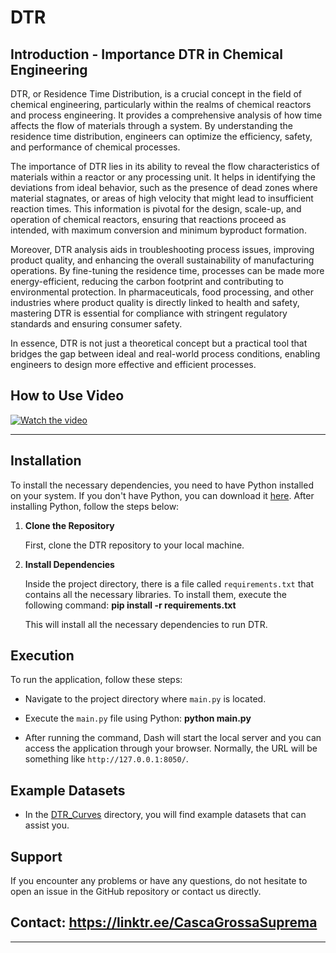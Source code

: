 # DTR

## Introduction - Importance DTR in Chemical Engineering

DTR, or Residence Time Distribution, is a crucial concept in the field of chemical engineering, particularly within the realms of chemical reactors and process engineering. It provides a comprehensive analysis of how time affects the flow of materials through a system. By understanding the residence time distribution, engineers can optimize the efficiency, safety, and performance of chemical processes.

The importance of DTR lies in its ability to reveal the flow characteristics of materials within a reactor or any processing unit. It helps in identifying the deviations from ideal behavior, such as the presence of dead zones where material stagnates, or areas of high velocity that might lead to insufficient reaction times. This information is pivotal for the design, scale-up, and operation of chemical reactors, ensuring that reactions proceed as intended, with maximum conversion and minimum byproduct formation.

Moreover, DTR analysis aids in troubleshooting process issues, improving product quality, and enhancing the overall sustainability of manufacturing operations. By fine-tuning the residence time, processes can be made more energy-efficient, reducing the carbon footprint and contributing to environmental protection. In pharmaceuticals, food processing, and other industries where product quality is directly linked to health and safety, mastering DTR is essential for compliance with stringent regulatory standards and ensuring consumer safety.

In essence, DTR is not just a theoretical concept but a practical tool that bridges the gap between ideal and real-world process conditions, enabling engineers to design more effective and efficient processes.

## How to Use Video

[![Watch the video](https://img.youtube.com/vi/2Du8F9FbXGc/0.jpg)](https://youtu.be/2Du8F9FbXGc)

---

## Installation

To install the necessary dependencies, you need to have Python installed on your system. If you don't have Python, you can download it [here](https://www.python.org/downloads/). After installing Python, follow the steps below:

1. **Clone the Repository**

   First, clone the DTR repository to your local machine.

2. **Install Dependencies**

   Inside the project directory, there is a file called `requirements.txt` that contains all the necessary libraries. To install them, execute the following command: **pip install -r requirements.txt**

   This will install all the necessary dependencies to run DTR.

## Execution

To run the application, follow these steps:

* Navigate to the project directory where `main.py` is located.

* Execute the `main.py` file using Python: **python main.py**

* After running the command, Dash will start the local server and you can access the application through your browser. Normally, the URL will be something like `http://127.0.0.1:8050/`.

## Example Datasets

* In the [DTR_Curves](https://github.com/Spogis/DTR/tree/master/DTR_Curves) directory, you will find example datasets that can assist you.

## Support

If you encounter any problems or have any questions, do not hesitate to open an issue in the GitHub repository or contact us directly.

## Contact: https://linktr.ee/CascaGrossaSuprema

---
